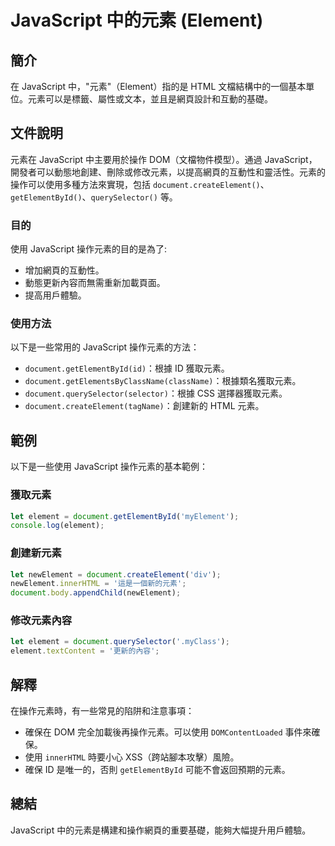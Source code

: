 <!--
Meta Description: # JavaScript 中的元素 (Element) ## 簡介 在 JavaScript 中，"元素"（Element）指的是 HTML 文檔結構中的一個基本單位。元素可以是標籤、屬性或文本，並且是網頁設計和互動的基礎。 ## 文件說明 元素在 JavaScript 中主要用於操作 DOM（文檔...
Meta Keywords: javascript, document, element, getelementbyid, createelement
-->

# JavaScript 中的元素 (Element)

## 簡介
在 JavaScript 中，"元素"（Element）指的是 HTML 文檔結構中的一個基本單位。元素可以是標籤、屬性或文本，並且是網頁設計和互動的基礎。

## 文件說明
元素在 JavaScript 中主要用於操作 DOM（文檔物件模型）。通過 JavaScript，開發者可以動態地創建、刪除或修改元素，以提高網頁的互動性和靈活性。元素的操作可以使用多種方法來實現，包括 `document.createElement()`、`getElementById()`、`querySelector()` 等。

### 目的
使用 JavaScript 操作元素的目的是為了:
- 增加網頁的互動性。
- 動態更新內容而無需重新加載頁面。
- 提高用戶體驗。

### 使用方法
以下是一些常用的 JavaScript 操作元素的方法：
- `document.getElementById(id)`：根據 ID 獲取元素。
- `document.getElementsByClassName(className)`：根據類名獲取元素。
- `document.querySelector(selector)`：根據 CSS 選擇器獲取元素。
- `document.createElement(tagName)`：創建新的 HTML 元素。

## 範例
以下是一些使用 JavaScript 操作元素的基本範例：

### 獲取元素
```javascript
let element = document.getElementById('myElement');
console.log(element);
```

### 創建新元素
```javascript
let newElement = document.createElement('div');
newElement.innerHTML = '這是一個新的元素';
document.body.appendChild(newElement);
```

### 修改元素內容
```javascript
let element = document.querySelector('.myClass');
element.textContent = '更新的內容';
```

## 解釋
在操作元素時，有一些常見的陷阱和注意事項：
- 確保在 DOM 完全加載後再操作元素。可以使用 `DOMContentLoaded` 事件來確保。
- 使用 `innerHTML` 時要小心 XSS（跨站腳本攻擊）風險。
- 確保 ID 是唯一的，否則 `getElementById` 可能不會返回預期的元素。

## 總結
JavaScript 中的元素是構建和操作網頁的重要基礎，能夠大幅提升用戶體驗。